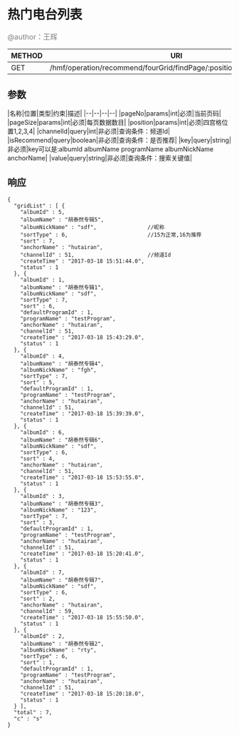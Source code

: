
# 热门电台列表
<font color="gray" size="3">@author：王辉</font>

|METHOD|URI|
|--|--|
|GET|/hmf/operation/recommend/fourGrid/findPage/:position/:pageNo/:pageSize|

## 参数

|名称|位置|类型|约束|描述|
|--|--|--|--|
|pageNo|params|int|必须|当前页码|
|pageSize|params|int|必须|每页数据数目|
|position|params|int|必须|四宫格位置1,2,3,4|
|channelId|query|int|非必须|查询条件：频道Id|
|isRecommend|query|boolean|非必须|查询条件：是否推荐|
|key|query|string|非必须|key可以是:albumId albumName programName albumNickName anchorName|
|value|query|string|非必须|查询条件：搜索关键值|
## 响应
```
{
  "gridList" : [ {
    "albumId" : 5,
    "albumName" : "胡泰然专辑5",
    "albumNickName" : "sdf",				//昵称
    "sortType" : 6,							//15为正常,16为推荐
    "sort" : 7,
    "anchorName" : "hutairan",
    "channelId" : 51,						//频道Id
    "createTime" : "2017-03-18 15:51:44.0",
    "status" : 1
  }, {
    "albumId" : 1,
    "albumName" : "胡泰然专辑1",
    "albumNickName" : "sdf",
    "sortType" : 7,
    "sort" : 6,
    "defaultProgramId" : 1,
    "programName" : "testProgram",
    "anchorName" : "hutairan",
    "channelId" : 51,
    "createTime" : "2017-03-18 15:43:29.0",
    "status" : 1
  }, {
    "albumId" : 4,
    "albumName" : "胡泰然专辑4",
    "albumNickName" : "fgh",
    "sortType" : 7,
    "sort" : 5,
    "defaultProgramId" : 1,
    "programName" : "testProgram",
    "anchorName" : "hutairan",
    "channelId" : 51,
    "createTime" : "2017-03-18 15:39:39.0",
    "status" : 1
  }, {
    "albumId" : 6,
    "albumName" : "胡泰然专辑6",
    "albumNickName" : "sdf",
    "sortType" : 6,
    "sort" : 4,
    "anchorName" : "hutairan",
    "channelId" : 51,
    "createTime" : "2017-03-18 15:53:55.0",
    "status" : 1
  }, {
    "albumId" : 3,
    "albumName" : "胡泰然专辑3",
    "albumNickName" : "123",
    "sortType" : 7,
    "sort" : 3,
    "defaultProgramId" : 1,
    "programName" : "testProgram",
    "anchorName" : "hutairan",
    "channelId" : 51,
    "createTime" : "2017-03-18 15:20:41.0",
    "status" : 1
  }, {
    "albumId" : 7,
    "albumName" : "胡泰然专辑7",
    "albumNickName" : "sdf",
    "sortType" : 6,
    "sort" : 2,
    "anchorName" : "hutairan",
    "channelId" : 59,
    "createTime" : "2017-03-18 15:55:50.0",
    "status" : 1
  }, {
    "albumId" : 2,
    "albumName" : "胡泰然专辑2",
    "albumNickName" : "rty",
    "sortType" : 6,
    "sort" : 1,
    "defaultProgramId" : 1,
    "programName" : "testProgram",
    "anchorName" : "hutairan",
    "channelId" : 51,
    "createTime" : "2017-03-18 15:20:18.0",
    "status" : 1
  } ],
  "total" : 7,
  "c" : "s"
}
```
